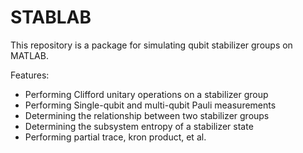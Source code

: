 # STABLAB
This repository is a package for simulating qubit stabilizer groups on MATLAB.

Features:
- Performing Clifford unitary operations on a stabilizer group
- Performing Single-qubit and multi-qubit Pauli measurements
- Determining the relationship between two stabilizer groups
- Determining the subsystem entropy of a stabilizer state
- Performing partial trace, kron product, et al.
